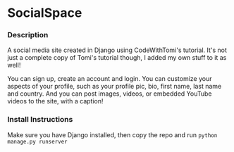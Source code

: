 # SocialSpace

### Description
A social media site created in Django using CodeWithTomi's tutorial. It's not just a complete copy of Tomi's tutorial though, I added my own stuff to it as well!

You can sign up, create an account and login. You can customize your aspects of your profile, such as your profile pic, bio, first name, last name and country. And you can post images, videos, or embedded YouTube videos to the site, with a caption!

### Install Instructions

Make sure you have Django installed, then copy the repo and run `python manage.py runserver`
